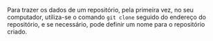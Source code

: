 Para trazer os dados de um repositório, pela primeira vez, no seu computador, utiliza-se o comando `git clone` seguido do endereço do repositório, e se necessário, pode definir um nome para o repositório criado.
